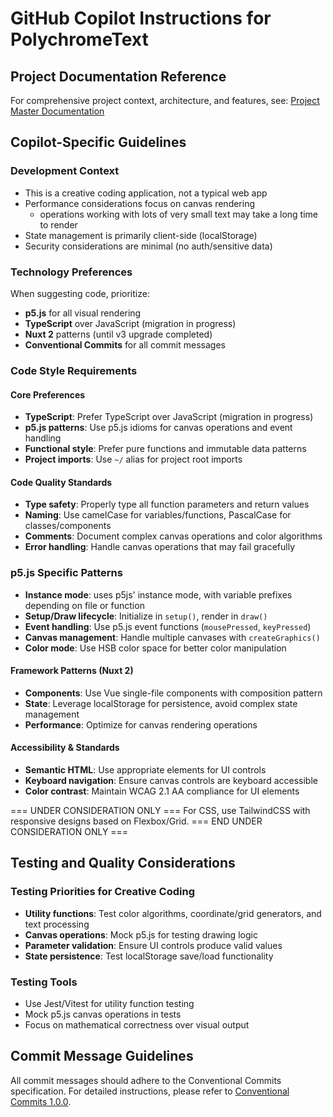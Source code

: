 # GitHub Copilot Instructions for PolychromeText

## Project Documentation Reference

For comprehensive project context, architecture, and features, see: [Project Master Documentation](../notes/master.md)

## Copilot-Specific Guidelines

### Development Context
- This is a creative coding application, not a typical web app
- Performance considerations focus on canvas rendering
  - operations working with lots of very small text may take a long time to render
- State management is primarily client-side (localStorage)
- Security considerations are minimal (no auth/sensitive data)

### Technology Preferences
When suggesting code, prioritize:
- **p5.js** for all visual rendering
- **TypeScript** over JavaScript (migration in progress)
- **Nuxt 2** patterns (until v3 upgrade completed)
- **Conventional Commits** for all commit messages

### Code Style Requirements

#### Core Preferences
- **TypeScript**: Prefer TypeScript over JavaScript (migration in progress)
- **p5.js patterns**: Use p5.js idioms for canvas operations and event handling
- **Functional style**: Prefer pure functions and immutable data patterns
- **Project imports**: Use `~/` alias for project root imports

#### Code Quality Standards
- **Type safety**: Properly type all function parameters and return values
- **Naming**: Use camelCase for variables/functions, PascalCase for classes/components
- **Comments**: Document complex canvas operations and color algorithms
- **Error handling**: Handle canvas operations that may fail gracefully

### p5.js Specific Patterns
- **Instance mode**: uses p5js' instance mode, with variable prefixes depending on file or function
- **Setup/Draw lifecycle**: Initialize in `setup()`, render in `draw()`
- **Event handling**: Use p5.js event functions (`mousePressed`, `keyPressed`)
- **Canvas management**: Handle multiple canvases with `createGraphics()`
- **Color mode**: Use HSB color space for better color manipulation

#### Framework Patterns (Nuxt 2)
- **Components**: Use Vue single-file components with composition pattern
- **State**: Leverage localStorage for persistence, avoid complex state management
- **Performance**: Optimize for canvas rendering operations

#### Accessibility & Standards
- **Semantic HTML**: Use appropriate elements for UI controls
- **Keyboard navigation**: Ensure canvas controls are keyboard accessible
- **Color contrast**: Maintain WCAG 2.1 AA compliance for UI elements

=== UNDER CONSIDERATION ONLY ===
For CSS, use TailwindCSS with responsive designs based on Flexbox/Grid.
=== END UNDER CONSIDERATION ONLY ===

## Testing and Quality Considerations

### Testing Priorities for Creative Coding
- **Utility functions**: Test color algorithms, coordinate/grid generators, and text processing
- **Canvas operations**: Mock p5.js for testing drawing logic
- **Parameter validation**: Ensure UI controls produce valid values
- **State persistence**: Test localStorage save/load functionality

### Testing Tools
- Use Jest/Vitest for utility function testing
- Mock p5.js canvas operations in tests
- Focus on mathematical correctness over visual output

## Commit Message Guidelines

All commit messages should adhere to the Conventional Commits specification.
For detailed instructions, please refer to [Conventional Commits 1.0.0](./copilot-commit-message-instructions.md).

